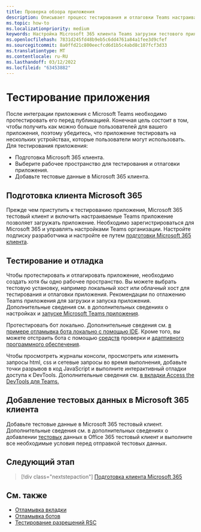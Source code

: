 ```yaml
---
title: Проверка обзора приложения
description: Описывает процесс тестирования и отлаговки Teams настраиваемого приложения в Microsoft 365
ms.topic: how-to
ms.localizationpriority: medium
keywords: Настройка Microsoft 365 клиента Teams загрузки тестового приложения
ms.openlocfilehash: 7831d245fd48b9eb5c6dd4761a84a1fee3d9cfef
ms.sourcegitcommit: 8a0ffd21c800eecfcd6d1b5c4abd8c107fcf3d33
ms.translationtype: MT
ms.contentlocale: ru-RU
ms.lasthandoff: 03/12/2022
ms.locfileid: "63453882"
---
```

# <a name="test-your-app"></a>Тестирование приложения

После интеграции приложения с Microsoft Teams необходимо протестировать его перед публикацией. Конечная цель состоит в том, чтобы получить как можно больше пользователей для вашего приложения, поэтому убедитесь, что приложение тестировать на нескольких устройствах, которые пользователи могут использовать. Для тестирования приложения:

* Подготовка Microsoft 365 клиента.
* Выберите рабочее пространство для тестирования и отлаговки приложения.
* Добавьте тестовые данные в Microsoft 365 клиента.

## <a name="prepare-your-microsoft-365-tenant"></a>Подготовка клиента Microsoft 365

Прежде чем приступить к тестированию приложения, Microsoft 365 тестовый клиент и включить настраиваемые Teams приложение позволяет загружать приложение. Необходимо зарегистрироваться для Microsoft 365 и управлять настройками Teams организации. Настройте подписку разработчика и настройте ее путем [подготовки Microsoft 365 клиента](~/concepts/build-and-test/prepare-your-o365-tenant.md).

## <a name="test-and-debug"></a>Тестирование и отладка

Чтобы протестировать и отлагировать приложение, необходимо создать хотя бы одно рабочее пространство. Вы можете выбрать тестовую установку, например локальный хост или облачный хост для тестирования и отлаговки приложения. Рекомендации по отлажению Teams приложения для загрузки и запуска приложения. Дополнительные сведения см. в дополнительных сведениях о настройках и [запуске Microsoft Teams приложения](~/concepts/build-and-test/debug.md).

Протестировать бот локально. Дополнительные сведения см. [в примере отламывка бота локально с помощью IDE](~/bots/how-to/debug/locally-with-an-ide.md). Кроме того, вы можете отстраить бота с помощью [средств](/azure/bot-service/bot-service-debug-inspection-middleware?view=azure-bot-service-4.0&tabs=csharp&preserve-view=true) проверки и [адаптивного программного обеспечения](/azure/bot-service/bot-service-debug-adaptive-tools?view=azure-bot-service-4.0&preserve-view=true).

Чтобы просмотреть журналы консоли, просмотреть или изменить запросы html, css и сетевые запросы во время выполнения, добавьте точки разрывов в код JavaScript и выполните интерактивный отладки доступа к DevTools. Дополнительные сведения см. [в вкладки Access the DevTools для Teams.](~/tabs/how-to/developer-tools.md)

## <a name="add-test-data-to-your-microsoft-365-tenant"></a>Добавление тестовых данных в Microsoft 365 клиента

Добавьте тестовые данные в Microsoft 365 тестовый клиент. Дополнительные сведения см. в дополнительных сведениях о добавлении [тестовых](~/concepts/build-and-test/test-data.md) данных в Office 365 тестовый клиент и выполните все необходимые условия перед отправкой тестовых данных.

## <a name="next-step"></a>Следующий этап

> [!div class="nextstepaction"]
> [Подготовка клиента Microsoft 365](~/concepts/build-and-test/prepare-your-o365-tenant.md)

## <a name="see-also"></a>См. также

* [Отламывка вкладки](~/tabs/how-to/developer-tools.md)
* [Отламывка ботов](~/bots/how-to/debug/locally-with-an-ide.md)
* [Тестирование разрешений RSC](~/graph-api/rsc/test-resource-specific-consent.md)
